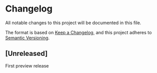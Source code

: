 # Changelog
All notable changes to this project will be documented in this file.

The format is based on [Keep a Changelog](https://keepachangelog.com/en/1.0.0/),
and this project adheres to [Semantic Versioning](https://semver.org/spec/v2.0.0.html).

## [Unreleased]

First preview release

[0.1.0]: https://github.com/brotkrueml/typo3-feed-generator-blueshed/releases/tag/v0.1.0
